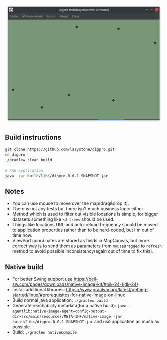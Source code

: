 ![Application screenshot](./application.png)

## Build instructions

```bash
git clone https://github.com/lazystone/digpro.git
cd digpro
./gradlew clean build

# Run application
java -jar build/libs/digpro-0.0.1-SNAPSHOT.jar
```

## Notes

* You can use mouse to move over the map(drag&drop it).
* There is not any tests but there isn't much business logic either.
* Method which is used to filter out visible locations is simple, for bigger datasets something like `kd-trees` should be used.
* Things like locations URL and auto-reload frequency should be moved to application properties rather than to be hard-coded, but I'm out of time now.
* ViewPort coordinates are stored as fields in MapCanvas, but more correct way is to send them as parameters
  from `mouseDragged` to `refresh` method to avoid possible inconsistency(again out of time to fix this).

## Native build

* For better Swing support use https://bell-sw.com/pages/downloads/native-image-kit/#nik-24-(jdk-24)
* Install additional libraries: https://www.graalvm.org/latest/getting-started/linux/#prerequisites-for-native-image-on-linux
* Build normal java application: `./gradlew build`
* Generate reachability metadata(for a native build): `java -agentlib:native-image-agent=config-output-dir=src/main/resources/META-INF/native-image -jar build/libs/digpro-0.0.1-SNAPSHOT.jar` and use application as much as possible.
* Build: `./gradlew nativeCompile`

